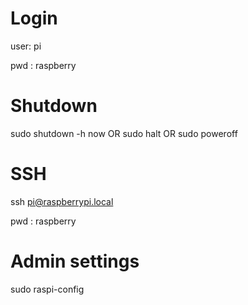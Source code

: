 # Login

user: pi

pwd : raspberry

# Shutdown
sudo shutdown -h now OR sudo halt OR sudo poweroff

# SSH

ssh pi@raspberrypi.local

pwd : raspberry

# Admin settings

sudo raspi-config
